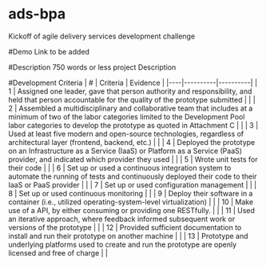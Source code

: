 # ads-bpa
Kickoff of agile delivery services development challenge

#Demo
Link to be added

#Description
750 words or less project Description

#Development Criteria
| #  | Criteria | Evidence |
|----|----------|----------|
| 1  | Assigned one leader, gave that person authority and responsibility, and held that person accountable for the quality of the prototype submitted |          |
| 2  | Assembled a multidisciplinary and collaborative team that includes at a minimum of two of the labor categories limited to the Development Pool labor categories to develop the prototype as quoted in Attachment C |          |
| 3  | Used at least five modern and open-source technologies, regardless of architectural layer (frontend, backend, etc.) |          |
| 4  | Deployed the prototype on an Infrastructure as a Service (IaaS) or Platform as a Service (PaaS) provider, and indicated which provider they used |          |
| 5  | Wrote unit tests for their code |          |
| 6  | Set up or used a continuous integration system to automate the running of tests and continuously deployed their code to their IaaS or PaaS provider |          |
| 7  | Set up or used configuration management |          |
| 8  | Set up or used continuous monitoring |          |
| 9  | Deploy their software in a container (i.e., utilized operating-system-level virtualization) |         |
| 10 | Make use of a API, by either consuming or providing one RESTfully. |          |
| 11 | Used an iterative approach, where feedback informed subsequent work or versions of the prototype |          |
| 12 | Provided sufficient documentation to install and run their prototype on another machine |          |
| 13 | Prototype and underlying platforms used to create and run the prototype are openly licensed and free of charge |          |
